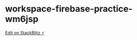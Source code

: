 # workspace-firebase-practice-wm6jsp

[Edit on StackBlitz ⚡️](https://stackblitz.com/edit/workspace-firebase-practice-wm6jsp)